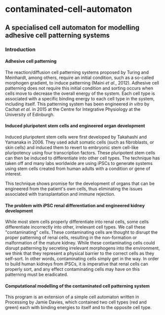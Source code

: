 # contaminated-cell-automaton
## A specialised cell automaton for modelling adhesive cell patterning systems
### Introduction
#### Adhesive cell patterning
The reaction/diffusion cell patterning systems proposed by Turing and Meinhardt, among others, require an initial condition, such as a so-called morphogen gradient, to induce patterning (Maini *et al.*, 2012). Adhesive cell patterning does not require this initial condition and sorting occurs when cells move to decrease the overall energy of the system. Each cell type is associated with a specific binding energy to each cell type in the system, including itself. This patterning system has been engineered *in vitro* by Cachat *et al.* in 2015 at the Centre for Integrative Physiology at the University of Edinburgh.

#### Induced pluripotent stem cells and engineered organ development
Induced pluripotent stem cells were first developed by Takahashi and Yamanaka in 2006. They used adult somatic cells (such as fibroblasts, or skin cells) and induced them to revert to embryonic stem cell-like pluripotency using four transcription factors. These pluripotent stem cells can then be induced to differentiate into other cell types. The technique has taken off and many labs worldwide are using iPSCs to generate systems using stem cells created from human adults with a condition or gene of interest. 

This technique shows promise for the development of organs that can be engineered from the patient's own cells, thus eliminating the issues associated with transplantation and immune rejection. 

#### The problem with iPSC renal differentiation and engineered kidney development
While most stem cells properly differentiate into renal cells, some cells differentiate incorrectly into other, irrelevant cell types. We call these "contaminating" cells. These contaminating cells are thought to disrupt the proper patterning of renal cells, resulting in the non-formation or malformation of the mature kidney. While these contaminating cells could disrupt patterning by secreting irrelevant morphogens into the environment, we think that they represent a physical barrier to the correct cells as they self-sort. In other words, contaminating cells simply get in the way. In order to build human kidneys from iPSCs, it is imperative that renal cells can properly sort, and any effect contaminating cells may have on this patterning must be eradicated.

#### Computational modelling of the contaminated cell patterning system
This program is an extension of a simple cell automaton written in Processing by Jamie Davies, which contained two cell types (red and green) each with binding energies to itself and to the opposite cell type. 
